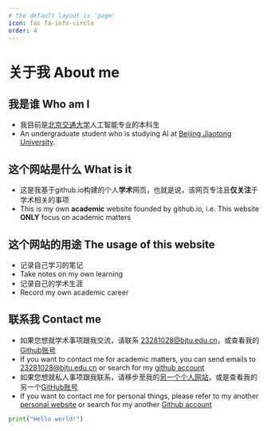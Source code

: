 ```yaml
---
# the default layout is 'page'
icon: fas fa-info-circle
order: 4
---
```


# 关于我 About me

## 我是谁 Who am I
- 我目前是[北京交通大学](https://www.bjtu.edu.cn/)人工智能专业的本科生
- An undergraduate student who is studying AI at [Beijing Jiaotong University](https://www.bjtu.edu.cn/).

## 这个网站是什么 What is it

- 这是我基于github.io构建的个人**学术**网页，也就是说，该网页专注且**仅关注**于学术相关的事项
- This is my own **academic** website founded by github.io, i.e. This website **ONLY** focus on academic matters

## 这个网站的用途 The usage of this website
- 记录自己学习的笔记
- Take notes on my own learning
- 记录自己的学术生涯
- Record my own academic career

## 联系我 Contact me
- 如果您想就学术事项跟我交流，请联系 23281028@bjtu.edu.cn，或查看我的[Github账号](https://github.com/zhaiwangyuxuan)
- If you want to contact me for academic matters, you can send emails to 23281028@bjtu.edu.cn or search for my [github account](https://github.com/zhaiwangyuxuan)
- 如果您想就私人事项跟我联系，请移步至我的[另一个个人网站](https://hewkick-daze.icu/)，或是查看我的另一个[GitHub账号](https://github.com/hewkick)
- If you want to contact me for personal things, please refer to my another [personal website](https://hewkick-daze.icu/) or search for my another [Github account](https://github.com/hewkick)

```python
print("Hello world!")   
```